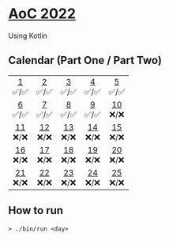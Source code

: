 # [AoC 2022](https://adventofcode.com/2022)

Using Kotlin

## Calendar (Part One / Part Two)

 |  |  |  |  |  |  
:-: | :-: | :-: | :-: | :-: |
[1](src/main/kotlin/se/augustocesar/day01)<br>✅/✅ | [2](src/main/kotlin/se/augustocesar/day02)<br>✅/✅ | [3](src/main/kotlin/se/augustocesar/day03)<br>✅/✅  | [4](src/main/kotlin/se/augustocesar/day04)<br>✅/✅  | [5](src/main/kotlin/se/augustocesar/day05)<br>✅/✅  
[6](src/main/kotlin/se/augustocesar/day06)<br>✅/✅ | [7](src/main/kotlin/se/augustocesar/day07)<br>✅/✅ | [8](src/main/kotlin/se/augustocesar/day08)<br>✅/✅  | [9](src/main/kotlin/se/augustocesar/day09)<br>✅/✅  | [10](src/main/kotlin/se/augustocesar/day10)<br>❌/❌  
[11](src/main/kotlin/se/augustocesar/day11)<br>❌/❌ | [12](src/main/kotlin/se/augustocesar/day12)<br>❌/❌ | [13](src/main/kotlin/se/augustocesar/day13)<br>❌/❌  | [14](src/main/kotlin/se/augustocesar/day14)<br>❌/❌  | [15](src/main/kotlin/se/augustocesar/day15)<br>❌/❌  
[16](src/main/kotlin/se/augustocesar/day16)<br>❌/❌ | [17](src/main/kotlin/se/augustocesar/day17)<br>❌/❌ | [18](src/main/kotlin/se/augustocesar/day18)<br>❌/❌  | [19](src/main/kotlin/se/augustocesar/day19)<br>❌/❌  | [20](src/main/kotlin/se/augustocesar/day20)<br>❌/❌  
[21](src/main/kotlin/se/augustocesar/day21)<br>❌/❌ | [22](src/main/kotlin/se/augustocesar/day22)<br>❌/❌ | [23](src/main/kotlin/se/augustocesar/day23)<br>❌/❌  | [24](src/main/kotlin/se/augustocesar/day24)<br>❌/❌  | [25](src/main/kotlin/se/augustocesar/day25)<br>❌/❌  

## How to run
```
> ./bin/run <day>
```
